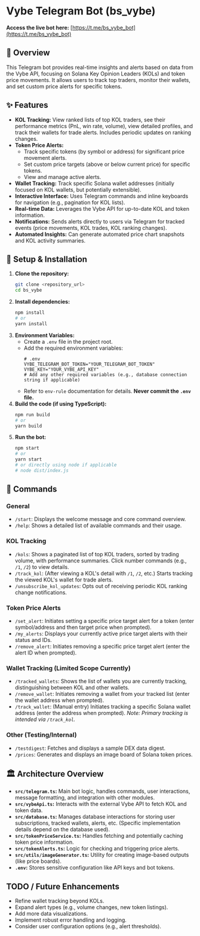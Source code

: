 # Vybe Telegram Bot (bs_vybe)

**Access the live bot here:** [https://t.me/bs_vybe_bot](https://t.me/bs_vybe_bot)

## 🚀 Overview

This Telegram bot provides real-time insights and alerts based on data from the Vybe API, focusing on Solana Key Opinion Leaders (KOLs) and token price movements. It allows users to track top traders, monitor their wallets, and set custom price alerts for specific tokens.

## ✨ Features

*   **KOL Tracking:** View ranked lists of top KOL traders, see their performance metrics (PnL, win rate, volume), view detailed profiles, and track their wallets for trade alerts. Includes periodic updates on ranking changes.
*   **Token Price Alerts:**
    *   Track specific tokens (by symbol or address) for significant price movement alerts.
    *   Set custom price targets (above or below current price) for specific tokens.
    *   View and manage active alerts.
*   **Wallet Tracking:** Track specific Solana wallet addresses (initially focused on KOL wallets, but potentially extensible).
*   **Interactive Interface:** Uses Telegram commands and inline keyboards for navigation (e.g., pagination for KOL lists).
*   **Real-time Data:** Leverages the Vybe API for up-to-date KOL and token information.
*   **Notifications:** Sends alerts directly to users via Telegram for tracked events (price movements, KOL trades, KOL ranking changes).
*   **Automated Insights:** Can generate automated price chart snapshots and KOL activity summaries.

## 🔧 Setup & Installation

1.  **Clone the repository:**
    ```bash
    git clone <repository_url>
    cd bs_vybe
    ```
2.  **Install dependencies:**
    ```bash
    npm install
    # or
    yarn install
    ```
3.  **Environment Variables:**
    *   Create a `.env` file in the project root.
    *   Add the required environment variables:
        ```dotenv
        # .env
        VYBE_TELEGRAM_BOT_TOKEN="YOUR_TELEGRAM_BOT_TOKEN"
        VYBE_KEY="YOUR_VYBE_API_KEY"
        # Add any other required variables (e.g., database connection string if applicable)
        ```
    *   Refer to `env-rule` documentation for details. **Never commit the `.env` file.**
4.  **Build the code (if using TypeScript):**
    ```bash
    npm run build
    # or
    yarn build
    ```
5.  **Run the bot:**
    ```bash
    npm start
    # or
    yarn start
    # or directly using node if applicable
    # node dist/index.js
    ```

## 🤖 Commands

### General
*   `/start`: Displays the welcome message and core command overview.
*   `/help`: Shows a detailed list of available commands and their usage.

### KOL Tracking
*   `/kols`: Shows a paginated list of top KOL traders, sorted by trading volume, with performance summaries. Click number commands (e.g., `/1`, `/2`) to view details.
*   `/track_kol`: (After viewing a KOL's detail with `/1`, `/2`, etc.) Starts tracking the viewed KOL's wallet for trade alerts.
*   `/unsubscribe_kol_updates`: Opts out of receiving periodic KOL ranking change notifications.

### Token Price Alerts
*   `/set_alert`: Initiates setting a specific price target alert for a token (enter symbol/address and then target price when prompted).
*   `/my_alerts`: Displays your currently active price target alerts with their status and IDs.
*   `/remove_alert`: Initiates removing a specific price target alert (enter the alert ID when prompted).

### Wallet Tracking (Limited Scope Currently)
*   `/tracked_wallets`: Shows the list of wallets you are currently tracking, distinguishing between KOL and other wallets.
*   `/remove_wallet`: Initiates removing a wallet from your tracked list (enter the wallet address when prompted).
*   `/track_wallet`: (Manual entry) Initiates tracking a specific Solana wallet address (enter the address when prompted). *Note: Primary tracking is intended via `/track_kol`.*

### Other (Testing/Internal)
*   `/testdigest`: Fetches and displays a sample DEX data digest.
*   `/prices`: Generates and displays an image board of Solana token prices.

## 🏛️ Architecture Overview

*   **`src/telegram.ts`:** Main bot logic, handles commands, user interactions, message formatting, and integration with other modules.
*   **`src/vybeApi.ts`:** Interacts with the external Vybe API to fetch KOL and token data.
*   **`src/database.ts`:** Manages database interactions for storing user subscriptions, tracked wallets, alerts, etc. (Specific implementation details depend on the database used).
*   **`src/tokenPriceService.ts`:** Handles fetching and potentially caching token price information.
*   **`src/tokenAlerts.ts`:** Logic for checking and triggering price alerts.
*   **`src/utils/imageGenerator.ts`:** Utility for creating image-based outputs (like price boards).
*   **`.env`:** Stores sensitive configuration like API keys and bot tokens.

## TODO / Future Enhancements

*   Refine wallet tracking beyond KOLs.
*   Expand alert types (e.g., volume changes, new token listings).
*   Add more data visualizations.
*   Implement robust error handling and logging.
*   Consider user configuration options (e.g., alert thresholds). 